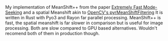 My implementation of MeanShift++ from the paper [Extremely Fast Mode-Seeking](https://arxiv.org/abs/2104.00303) 
and a spatial Meanshift akin to [OpenCV's pyrMeanShiftFiltering](https://docs.opencv.org/4.x/d4/d86/group__imgproc__filter.html#ga9fabdce9543bd602445f5db3827e4cc0)
It is written in Rust with Pyo3 and Rayon far parallel processing. MeanShift++ is fast, the spatial meanshift is far slower in comparison but is useful for image processing. 
Both are slow compared to GPU based alternatives.
Wouldn't recomend both of them in production though.

